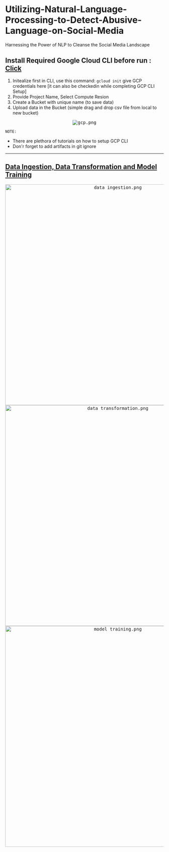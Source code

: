 # Utilizing-Natural-Language-Processing-to-Detect-Abusive-Language-on-Social-Media
Harnessing the Power of NLP to Cleanse the Social Media Landscape

## Install Required Google Cloud CLI before run : [Click](https://dl.google.com/dl/cloudsdk/channels/rapid/GoogleCloudSDKInstaller.exe)

1. Initealize first in CLI, use this command: `gcloud init` give GCP credentials here [it can also be checkedin while completing GCP CLI Setup]
2. Provide Project Name, Select Compute Resion 
3. Create a Bucket with unique name (to save data)
4. Upload data in the Bucket (simple drag and drop csv file from local to new bucket)

<p align="center">
  <kbd><img src="https://github.com/MvMukesh/Utilizing-Natural-Language-Processing-to-Detect-Abusive-Language-on-Social-Media/assets/26667491/1d01f863-ff3f-4612-b92f-0923b373689b" alt="gcp.png"></kbd>
</p>

`NOTE:` 
* There are plethora of tutorials on how to setup GCP CLI
* Don'r forget to add artifacts in git ignore

---

<h2><u>Data Ingestion, Data Transformation and Model Training</u></h2>
<p align="center">
  <kbd><img src="https://github.com/MvMukesh/Utilizing-Natural-Language-Processing-to-Detect-Abusive-Language-on-Social-Media/assets/26667491/a45ad982-e0ec-47e0-8409-36c3a51e94b8" width=700 height=700 alt="data ingestion.png"></kbd> 
  <kbd><img src="https://github.com/MvMukesh/Utilizing-Natural-Language-Processing-to-Detect-Abusive-Language-on-Social-Media/assets/26667491/a89966ca-f1b5-4d65-b553-17cdbdcb265a" width=700 height=700 alt="data transformation.png"></kbd>
  <kbd><img src="https://github.com/MvMukesh/Utilizing-Natural-Language-Processing-to-Detect-Abusive-Language-on-Social-Media/assets/26667491/ed9a046e-848d-4233-8af9-62546215ec41" width=700 height=700 alt="model training.png"></kbd>
</p>

